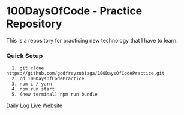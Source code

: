# 100DaysOfCode - Practice Repository
This is a repository for practicing new technology that I have to learn.

### Quick Setup
``` 
  1. git clone https://github.com/godfreyzubiaga/100DaysOfCodePractice.git
  2. cd 100DaysOfCodePractice
  3. npm i / yarn
  4. npm run start
  5. (new terminal) npm run bundle
```

[Daily Log](https://github.com/godfreyzubiaga/100-days-of-code/blob/master/log.md)
[Live Website](https://godfreyzubiaga.github.io/100DaysOfCodePractice/index.html#/)
